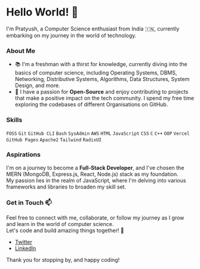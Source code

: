 # Hello World! 👋

I'm Pratyush, a Computer Science enthusiast from India 🇮🇳, currently embarking on my journey in the world of technology. 

### About Me
- 📚 I'm a freshman with a thirst for knowledge, currently diving into the basics of computer science, including Operating Systems, DBMS, Networking, Distributive Systems, Algorithms, Data Structures, System Design, and more.
- 🤝 I have a passion for **Open-Source** and enjoy contributing to projects that make a positive impact on the tech community. I spend my free time exploring the codebases of different Organisations on GitHub. 

### Skills
`FOSS` `Git` `GitHub CLI` `Bash` `SysAdmin` `AWS` `HTML` `JavaScript` `CSS` `C` `C++` `OOP` `Vercel` `GitHub Pages` `Apache2` `Tailwind` `RadixUI`

### Aspirations
I'm on a journey to become a **Full-Stack Developer**, and I've chosen the MERN (MongoDB, Express.js, React, Node.js) stack as my foundation.<br>
My passion lies in the realm of JavaScript, where I'm delving into various frameworks and libraries to broaden my skill set.

### Get in Touch 📫
Feel free to connect with me, collaborate, or follow my journey as I grow and learn in the world of computer science. <br>
Let's code and build amazing things together! 🚀
- [Twitter](https://twitter.com/PratyushS_26)
- [LinkedIn](https://www.linkedin.com/in/sha26pratyush)

Thank you for stopping by, and happy coding! 